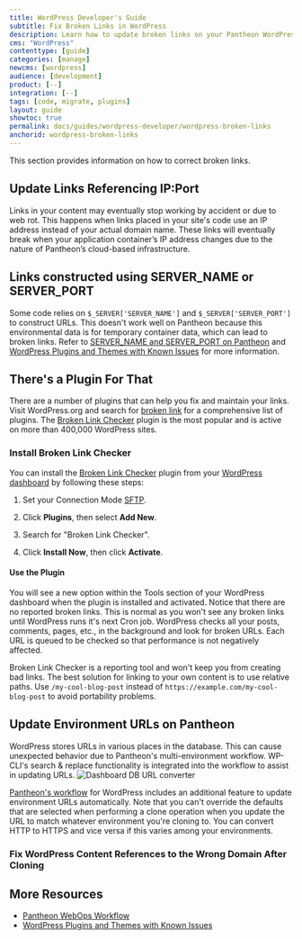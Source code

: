 ```yaml
---
title: WordPress Developer's Guide
subtitle: Fix Broken Links in WordPress
description: Learn how to update broken links on your Pantheon WordPress site so that the URL references the correct file path and domain name.
cms: "WordPress"
contenttype: [guide]
categories: [manage]
newcms: [wordpress]
audience: [development]
product: [--]
integration: [--]
tags: [code, migrate, plugins]
layout: guide
showtoc: true
permalink: docs/guides/wordpress-developer/wordpress-broken-links
anchorid: wordpress-broken-links
---
```


This section provides information on how to correct broken links.

## Update Links Referencing IP:Port

Links in your content may eventually stop working by accident or due to web rot. This happens when links placed in your site's code use an IP address instead of your actual domain name. These links will eventually break when your application container’s IP address changes due to the nature of Pantheon’s cloud-based infrastructure.

## Links constructed using SERVER_NAME or SERVER_PORT

Some code relies on `$_SERVER['SERVER_NAME']` and `$_SERVER['SERVER_PORT']` to construct URLs. This doesn't work well on Pantheon because this environmental data is for temporary container data, which can lead to broken links. Refer to [SERVER_NAME and SERVER_PORT on Pantheon](/server_name-and-server_port) and [WordPress Plugins and Themes with Known Issues](/plugins-known-issues) for more information.

## There's a Plugin For That

There are a number of plugins that can help you fix and maintain your links. Visit WordPress.org and search for [broken link](https://wordpress.org/plugins/search.php?q=broken+link) for a comprehensive list of plugins. The [Broken Link Checker](https://wordpress.org/plugins/broken-link-checker/) plugin is the most popular and is active on more than 400,000 WordPress sites.

### Install Broken Link Checker

You can install the [Broken Link Checker](https://wordpress.org/plugins/broken-link-checker/) plugin from your [WordPress dashboard](/cms-admin/#wordpress-dashboard) by following these steps:

1. Set your Connection Mode [SFTP](/guides/sftp).

1. Click **Plugins**, then select **Add New**.

1. Search for "Broken Link Checker".

1. Click **Install Now**, then click **Activate**.

#### Use the Plugin

You will see a new option within the Tools section of your WordPress dashboard when the plugin is installed and activated. Notice that there are no reported broken links. This is normal as you won't see any broken links until WordPress runs it's next Cron job. WordPress checks all your posts, comments, pages, etc., in the background and look for broken URLs. Each URL is queued to be checked so that performance is not negatively affected.

Broken Link Checker is a reporting tool and won't keep you from creating bad links. The best solution for linking to your own content is to use relative paths. Use `/my-cool-blog-post` instead of `https://example.com/my-cool-blog-post` to avoid portability problems.

## Update Environment URLs on Pantheon

WordPress stores URLs in various places in the database. This can cause unexpected behavior due to Pantheon's multi-environment workflow. WP-CLI's search & replace functionality is integrated into the workflow to assist in updating URLs.
![Dashboard DB URL converter](../../../images/dashboard/convert-urls.png)​

[Pantheon's workflow](/pantheon-workflow) for WordPress includes an additional feature to update environment URLs automatically. Note that you can't override the defaults that are selected when performing a clone operation when you update the URL to match whatever environment you're cloning to. You can convert HTTP to HTTPS and vice versa if this varies among your environments.

### Fix WordPress Content References to the Wrong Domain After Cloning

<Partial file="search-replace-domains.md" />

## More Resources

- [Pantheon WebOps Workflow](/pantheon-workflow)
- [WordPress Plugins and Themes with Known Issues](/plugins-known-issues)